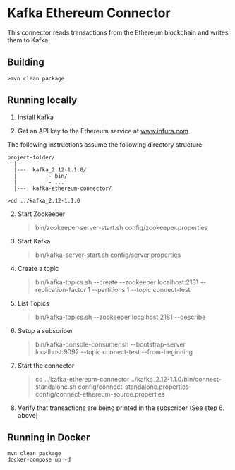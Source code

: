 # Kafka Ethereum Connector

This connector reads transactions from the Ethereum blockchain and writes them to Kafka.

## Building

    >mvn clean package
        
## Running locally

1. Install Kafka

2. Get an API key to the Ethereum service at www.infura.com

The following instructions assume the following directory structure:

    project-folder/
      |
      |---  kafka_2.12-1.1.0/
      |         |- bin/
      |         |- ...
      |---  kafka-ethereum-connector/
  
    >cd ../kafka_2.12-1.1.0  

2. Start Zookeeper

   >bin/zookeeper-server-start.sh config/zookeeper.properties
   
3. Start Kafka

   >bin/kafka-server-start.sh config/server.properties
   
4. Create a topic

   >bin/kafka-topics.sh --create     --zookeeper localhost:2181     --replication-factor 1     --partitions 1     --topic connect-test
   
5. List Topics

   >bin/kafka-topics.sh --zookeeper localhost:2181 --describe
   
6. Setup a subscriber

   >bin/kafka-console-consumer.sh --bootstrap-server localhost:9092 --topic connect-test --from-beginning
   
7. Start the connector

   >cd ../kafka-ethereum-connector
   >../kafka_2.12-1.1.0/bin/connect-standalone.sh config/connect-standalone.properties config/connect-ethereum-source.properties 
   
8. Verify that transactions are being printed in the subscriber (See step 6. above)   

## Running in Docker

```
mvn clean package
docker-compose up -d
```

